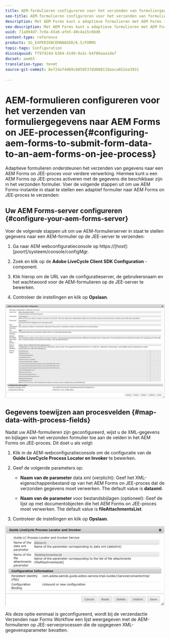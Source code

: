```yaml
---
title: AEM-formulieren configureren voor het verzenden van formuliergegevens naar AEM Forms on JEE-processen
seo-title: AEM-formulieren configureren voor het verzenden van formuliergegevens naar AEM Forms on JEE-processen
description: Met AEM Forms kunt u adaptieve formulieren met AEM Forms integreren in JEE-processen voor de verwerking van formuliergegevens.
seo-description: Met AEM Forms kunt u adaptieve formulieren met AEM Forms integreren in JEE-processen voor de verwerking van formuliergegevens.
uuid: 71a894d7-7c0a-43a6-afe5-40c4a15c66d6
content-type: reference
products: SG_EXPERIENCEMANAGER/6.5/FORMS
topic-tags: Configuration
discoiquuid: ff97424d-b384-4149-9a3c-b4f00aaa1def
docset: aem65
translation-type: tm+mt
source-git-commit: 8e724af4d69cb859537dd088119aaca652ea3931

---
```



# AEM-formulieren configureren voor het verzenden van formuliergegevens naar AEM Forms on JEE-processen{#configuring-aem-forms-to-submit-form-data-to-an-aem-forms-on-jee-process}

Adaptieve formulieren ondersteunen het verzenden van gegevens naar een AEM Forms on JEE-proces voor verdere verwerking. Hiermee kunt u een AEM Forms op JEE-proces activeren met de gegevens die beschikbaar zijn in het verzonden formulier. Voer de volgende stappen uit om uw AEM Forms-instantie in staat te stellen een adaptief formulier naar AEM Forms on JEE-proces te verzenden:

## Uw AEM Forms-server configureren {#configure-your-aem-forms-server}

Voer de volgende stappen uit om uw AEM-formulierserver in staat te stellen gegevens naar een AEM-formulier op de JEE-server te verzenden:

1. Ga naar AEM webconfiguratieconsole op https://[*host*]:[*poort*]/systeem/console/configMgr.

1. Zoek en klik op de **Adobe LiveCycle Client SDK Configuration** -component.
1. Klik hierop om de URL van de configuratieserver, de gebruikersnaam en het wachtwoord voor de AEM-formulieren op de JEE-server te bewerken.
1. Controleer de instellingen en klik op **Opslaan**.

![Configuratie van de Adobe LiveCycle Client SDK](assets/clientsdkconfiguration.jpg)

## Gegevens toewijzen aan procesvelden {#map-data-with-process-fields}

Nadat uw AEM-formulieren zijn geconfigureerd, wijst u de XML-gegevens en bijlagen van het verzonden formulier toe aan de velden in het AEM Forms on JEE-proces. Dit doet u als volgt:

1. Klik in de AEM-webconfiguratieconsole om de configuratie van de **Guide LiveCycle Process Locator en Invoker** te bewerken.
1. Geef de volgende parameters op:

   * **Naam van de parameter** data xml (verplicht): Geef het XML-eigenschappenbestand op van het AEM Forms on JEE-proces dat de verzonden gegevens moet verwerken. The default value is **dataxml**.

   * **Naam van de parameter** voor bestandsbijlagen (optioneel): Geef de lijst op met documentobjecten die het AEM Forms on JEE-proces moet verwerken. The default value is **fileAttachmentsList**.

1. Controleer de instellingen en klik op **Opslaan**.

![Geleider LiveCycle Process Locator en Invoker](assets/test3.jpg)

Als deze optie eenmaal is geconfigureerd, wordt bij de verzendactie Verzenden naar Forms Workflow een lijst weergegeven met de AEM-formulieren op JEE-serverprocessen die de opgegeven XML-gegevensparameter bevatten.

